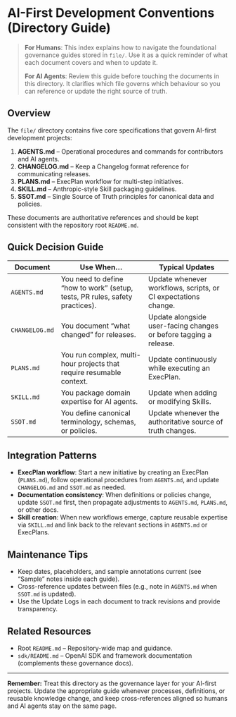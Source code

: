 # AI-First Development Conventions (Directory Guide)

> **For Humans**: This index explains how to navigate the foundational governance guides stored in `file/`. Use it as a quick reminder of what each document covers and when to update it.
>
> **For AI Agents**: Review this guide before touching the documents in this directory. It clarifies which file governs which behaviour so you can reference or update the right source of truth.

## Overview

The `file/` directory contains five core specifications that govern AI-first development projects:

1. **AGENTS.md** – Operational procedures and commands for contributors and AI agents.
2. **CHANGELOG.md** – Keep a Changelog format reference for communicating releases.
3. **PLANS.md** – ExecPlan workflow for multi-step initiatives.
4. **SKILL.md** – Anthropic-style Skill packaging guidelines.
5. **SSOT.md** – Single Source of Truth principles for canonical data and policies.

These documents are authoritative references and should be kept consistent with the repository root `README.md`.

## Quick Decision Guide

| Document | Use When… | Typical Updates |
|----------|-----------|-----------------|
| `AGENTS.md` | You need to define “how to work” (setup, tests, PR rules, safety practices). | Update whenever workflows, scripts, or CI expectations change. |
| `CHANGELOG.md` | You document “what changed” for releases. | Update alongside user-facing changes or before tagging a release. |
| `PLANS.md` | You run complex, multi-hour projects that require resumable context. | Update continuously while executing an ExecPlan. |
| `SKILL.md` | You package domain expertise for AI agents. | Update when adding or modifying Skills. |
| `SSOT.md` | You define canonical terminology, schemas, or policies. | Update whenever the authoritative source of truth changes. |

## Integration Patterns

- **ExecPlan workflow**: Start a new initiative by creating an ExecPlan (`PLANS.md`), follow operational procedures from `AGENTS.md`, and update `CHANGELOG.md` and `SSOT.md` as needed.
- **Documentation consistency**: When definitions or policies change, update `SSOT.md` first, then propagate adjustments to `AGENTS.md`, `PLANS.md`, or other docs.
- **Skill creation**: When new workflows emerge, capture reusable expertise via `SKILL.md` and link back to the relevant sections in `AGENTS.md` or ExecPlans.

## Maintenance Tips

- Keep dates, placeholders, and sample annotations current (see “Sample” notes inside each guide).
- Cross-reference updates between files (e.g., note in `AGENTS.md` when `SSOT.md` is updated).
- Use the Update Logs in each document to track revisions and provide transparency.

## Related Resources

- Root `README.md` – Repository-wide map and guidance.
- `sdk/README.md` – OpenAI SDK and framework documentation (complements these governance docs).

---

**Remember:** Treat this directory as the governance layer for your AI-first projects. Update the appropriate guide whenever processes, definitions, or reusable knowledge change, and keep cross-references aligned so humans and AI agents stay on the same page.

